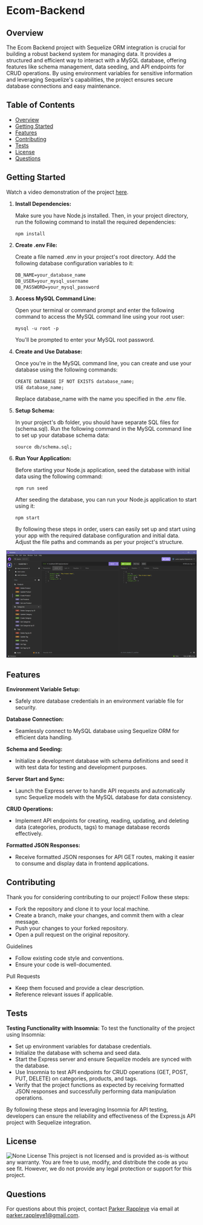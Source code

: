# Ecom-Backend

## Overview
The Ecom Backend project with Sequelize ORM integration is crucial for building a robust backend system for managing data. It provides a structured and efficient way to interact with a MySQL database, offering features like schema management, data seeding, and API endpoints for CRUD operations. By using environment variables for sensitive information and leveraging Sequelize's capabilities, the project ensures secure database connections and easy maintenance.

## Table of Contents
- [Overview](#overview)
- [Getting Started](#getting-started)
- [Features](#features)
- [Contributing](#contributing)
- [Tests](#tests)
- [License](#license)
- [Questions](#questions)

## Getting Started
Watch a video demonstration of the project [here](https://youtu.be/HKXMw1qRJiM).

1. **Install Dependencies:**

    Make sure you have Node.js installed. Then, in your project directory, run the following command to install the required dependencies:
    ```
    npm install
    ```
2. **Create .env File:**

    Create a file named .env in your project's root directory. Add the following database configuration variables to it:
    ``` 
    DB_NAME=your_database_name
    DB_USER=your_mysql_username
    DB_PASSWORD=your_mysql_password
    ```
3. **Access MySQL Command Line:**

    Open your terminal or command prompt and enter the following command to access the MySQL command line using your root user:
    ```
    mysql -u root -p
    ```    
    You'll be prompted to enter your MySQL root password.
4. **Create and Use Database:**

    Once you're in the MySQL command line, you can create and use your database using the following commands:
    ```
    CREATE DATABASE IF NOT EXISTS database_name;
    USE database_name;
    ```
    Replace database_name with the name you specified in the .env file.
5. **Setup Schema:**

    In your project's db folder, you should have separate SQL files for (schema.sql).
    Run the following command in the MySQL command line to set up your database schema data:
    ```
    source db/schema.sql;
    ```
6. **Run Your Application:**
   
    Before starting your Node.js application, seed the database with initial data using the following command:
    ```
    npm run seed
    ```
    After seeding the database, you can run your Node.js application to start using it:
    ```
    npm start
    ```
    By following these steps in order, users can easily set up and start using your app with the required database configuration and initial data. Adjust the file paths and commands as per your project's structure.
<img src="assets\insomnia.png" title="insomnia test">

## Features

**Environment Variable Setup:**
- Safely store database credentials in an environment variable file for security.
  
**Database Connection:**
- Seamlessly connect to MySQL database using Sequelize ORM for efficient data handling.

**Schema and Seeding:**
- Initialize a development database with schema definitions and seed it with test data for testing and development purposes.
  
**Server Start and Sync:**
- Launch the Express server to handle API requests and automatically sync Sequelize models with the MySQL database for data consistency.
  
**CRUD Operations:**
- Implement API endpoints for creating, reading, updating, and deleting data (categories, products, tags) to manage database records effectively.
  
**Formatted JSON Responses:**
- Receive formatted JSON responses for API GET routes, making it easier to consume and display data in frontend applications.

## Contributing
Thank you for considering contributing to our project! Follow these steps:

* Fork the repository and clone it to your local machine.
* Create a branch, make your changes, and commit them with a clear message.
* Push your changes to your forked repository.
* Open a pull request on the original repository.

Guidelines
* Follow existing code style and conventions.
* Ensure your code is well-documented.

Pull Requests
* Keep them focused and provide a clear description.
* Reference relevant issues if applicable.

## Tests
**Testing Functionality with Insomnia:**
  To test the functionality of the project using Insomnia: 
  - Set up environment variables for database credentials.
  - Initialize the database with schema and seed data.
  - Start the Express server and ensure Sequelize models are synced with the database.
  - Use Insomnia to test API endpoints for CRUD operations (GET, POST, PUT, DELETE) on categories, products, and tags.
  - Verify that the project functions as expected by receiving formatted JSON responses and successfully performing data manipulation operations.

  By following these steps and leveraging Insomnia for API testing, developers can ensure the reliability and effectiveness of the Express.js API project with Sequelize integration.

## License
![None License](https://img.shields.io/badge/License-None-brightgreen)
This project is not licensed and is provided as-is without any warranty. You are free to use, modify, and distribute the code as you see fit. However, we do not provide any legal protection or support for this project.


## Questions
For questions about this project, contact [Parker Rappleye](https://github.com/prappleman) via email at parker.rappleye1@gmail.com.
